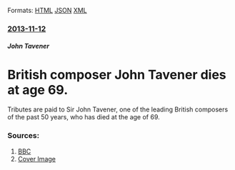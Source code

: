 
Formats: [HTML](/news/2013/11/12/british-composer-john-tavener-dies-at-age-69.html)  [JSON](/news/2013/11/12/british-composer-john-tavener-dies-at-age-69.json)  [XML](/news/2013/11/12/british-composer-john-tavener-dies-at-age-69.xml)  

### [2013-11-12](/news/2013/11/12/index.md)

##### John Tavener
# British composer John Tavener dies at age 69. 

Tributes are paid to Sir John Tavener, one of the leading British composers of the past 50 years, who has died at the age of 69.


### Sources:

1. [BBC](http://www.bbc.co.uk/news/entertainment-arts-24919332)
1. [Cover Image](http://ichef-1.bbci.co.uk/news/1024/media/images/68302000/jpg/_68302818_get.jpg)
